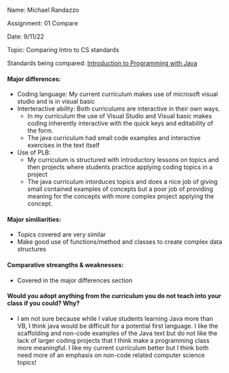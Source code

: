 Name: Michael Randazzo

Assignment: 01 Compare

Date: 9/11/22

Topic: Comparing Intro to CS standards

Standards being compared: 
[Introduction to Programming with Java](https://runestone.academy/ns/books/published/csjava/index.html?mode=browsing)

#### Major differences:
   - Coding language: My current curriculum makes use of microsoft visual studio and is in visual basic
- Interteractive ability: Both curriculums are interactive in their own ways.
  - In my curriculum the use of Visual Studio and Visual basic makes coding inherently interactive with the quick keys and editability of the form.
  - The java curriculum had small code examples and interactive exercises in the text itself
- Use of PLB:
  - My curriculum is structured with introductory lessons on topics and then projects where students practice applying coding topics in a project
  - The java curriculum intorduces topics and does a nice job of giving small contained examples of concepts but a poor job of providing meaning for the concepts with more complex project applying the concept. 

#### Major similiarities:
- Topics covered are very similar
- Make good use of functions/method and classes to create complex data structures

#### Comparative streangths & weaknesses: 
- Covered in the major differences section

#### Would you adopt anything from the curriculum you do not teach into your class if you could? Why?
- I am not sure because while I value students learning Java more than VB, I think java would be difficult for a potential first language. I like the scaffolding and non-code examples of the Java text but do not like the lack of larger coding projects that I think make a programming class more meaningful. I like my current curriculum better but I think both need more of an emphasis on non-code related computer science topics!
